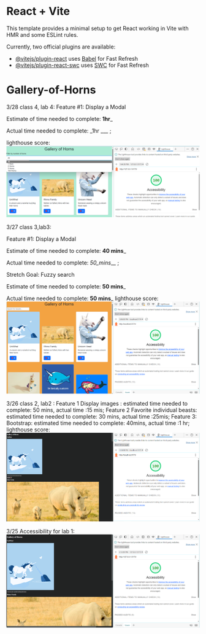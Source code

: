 # React + Vite

This template provides a minimal setup to get React working in Vite with HMR and some ESLint rules.

Currently, two official plugins are available:

- [@vitejs/plugin-react](https://github.com/vitejs/vite-plugin-react/blob/main/packages/plugin-react/README.md) uses [Babel](https://babeljs.io/) for Fast Refresh
- [@vitejs/plugin-react-swc](https://github.com/vitejs/vite-plugin-react-swc) uses [SWC](https://swc.rs/) for Fast Refresh
# Gallery-of-Horns

3/28 class 4, lab 4:
Feature #1: Display a Modal

Estimate of time needed to complete: __1hr___

Actual time needed to complete: _1hr ___ ;

lighthouse score:![alt text](image-3.png)



3/27 class 3,lab3:

Feature #1: Display a Modal

Estimate of time needed to complete: __40 mins___

Actual time needed to complete: _50_mins___ ;


Stretch Goal: Fuzzy search

Estimate of time needed to complete: __50 mins___

Actual time needed to complete: __50 mins___
lighthouse score:![alt text](image-2.png)


3/26 class 2, lab2 :
Feature 1 Display images : estimated time needed to complete: 50 mins, actual time :15 mis; 
Feature 2 Favorite individual beasts: estimated time needed to complete: 30 mins, actual time :25mis;
 Feature 3: Bootstrap: estimated time needed to complete: 40mins, actual time :1 hr;
lighthouse score: ![alt text](image-1.png)

3/25
Accessibility for lab 1:
![alt text](image.png)